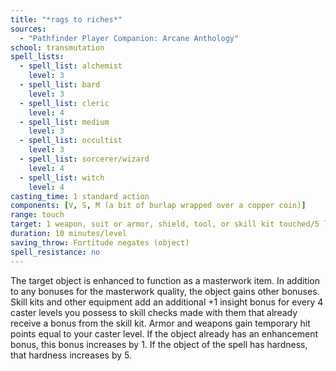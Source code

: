 ```yaml
---
title: "*rags to riches*"
sources:
  - "Pathfinder Player Companion: Arcane Anthology"
school: transmutation
spell_lists:
  - spell_list: alchemist
    level: 3
  - spell_list: bard
    level: 3
  - spell_list: cleric
    level: 4
  - spell_list: medium
    level: 3
  - spell_list: occultist
    level: 3
  - spell_list: sorcerer/wizard
    level: 4
  - spell_list: witch
    level: 4
casting_time: 1 standard action
components: [V, S, M (a bit of burlap wrapped over a copper coin)]
range: touch
target: 1 weapon, suit or armor, shield, tool, or skill kit touched/5 levels
duration: 10 minutes/level
saving_throw: Fortitude negates (object)
spell_resistance: no
---
```


The target object is enhanced to function as a masterwork item. In addition to any bonuses for the masterwork quality, the object gains other bonuses. Skill kits and other equipment add an additional +1 insight bonus for every 4 caster levels you possess to skill checks made with them that already receive a bonus from the skill kit. Armor and weapons gain temporary hit points equal to your caster level. If the object already has an enhancement bonus, this bonus increases by 1. If the object of the spell has hardness, that hardness increases by 5.
